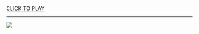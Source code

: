 
<a href="https://premium76.site?title=cookie_clicker_unblocked_games&ref=13M">CLICK TO PLAY</a></h3>
<hr>

<a href="https://premium76.site?title=cookie_clicker_unblocked_games&ref=13M"><img src="https://clearcache.store/games.png"></a>


